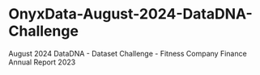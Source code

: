 # OnyxData-August-2024-DataDNA-Challenge
August 2024 DataDNA - Dataset Challenge - Fitness Company Finance Annual Report 2023
